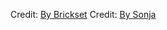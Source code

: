 Credit: [By Brickset](https://www.flickr.com/photos/brickset/19522560551/in/gallery-ryanthescooterguy-72157651051047402/)
Credit: [By Sonja](https://www.flickr.com/photos/8308527@N02/5650500453/)
